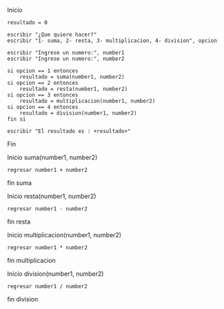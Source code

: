Inicio

    resultado = 0

    escribir "¿Que quiere hacer?"
    escribir "1- suma, 2- resta, 3- multiplicacion, 4- division", opcion

    escribir "Ingrese un numero:", number1
    escribir "Ingrese un numero:", number2

    si opcion == 1 entonces
        resultado = suma(number1, number2)
    si opcion == 2 entonces
        resultado = resta(number1, number2)
    si opcion == 3 entonces
        resultado = multiplicacion(number1, number2)
    si opcion == 4 entonces
        resultado = division(number1, number2)
    fin si

    escribir "El resultado es : +resultado+"

Fin


Inicio suma(number1, number2)

    regresar number1 + number2

fin suma


Inicio resta(number1, number2)

    regresar number1 - number2

fin resta


Inicio multiplicacion(number1, number2)

    regresar number1 * number2

fin multiplicacion


Inicio division(number1, number2)

    regresar number1 / number2

fin division